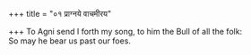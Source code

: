 +++
title = "०१ प्राग्नये वाचमीरय"

+++
To Agni send I forth my song, to him the Bull of all the folk:  
     So may he bear us past our foes.